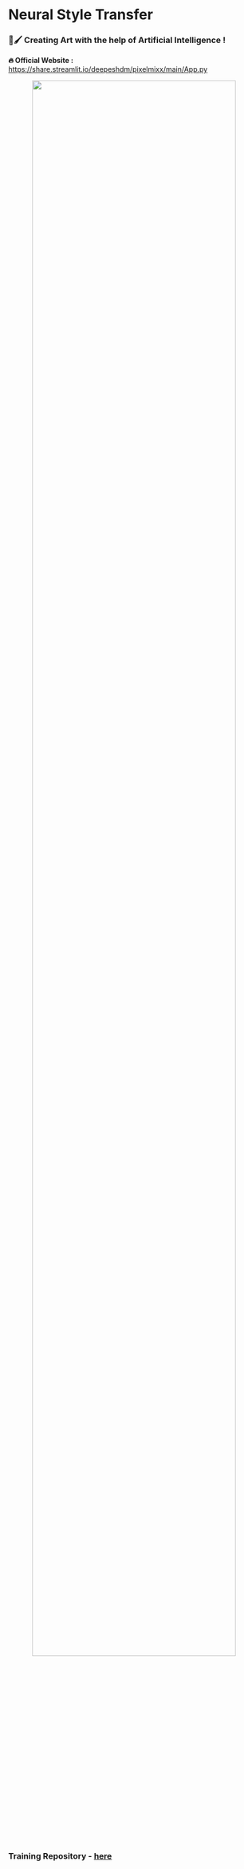 # Neural Style Transfer
### 🎨🖌 Creating Art with the help of Artificial Intelligence !

**🔥 Official Website :** https://share.streamlit.io/deepeshdm/pixelmixx/main/App.py

<div align="center">
  <img src="/assets/website.gif" width="90%"/>
</div>

</br>
<h3> Training Repository - <a href="https://github.com/deepeshdm/Neural-Style-Transfer"> here </a> </h3>


